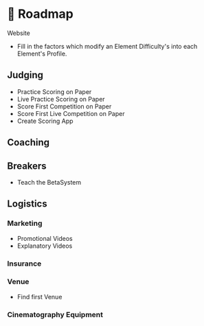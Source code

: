 # 🔀 Roadmap

Website
- Fill in the factors which modify an Element Difficulty's into each Element's Profile. 

## Judging
- Practice Scoring on Paper
- Live Practice Scoring on Paper
- Score First Competition on Paper
- Score First Live Competition on Paper
- Create Scoring App

## Coaching


## Breakers
- Teach the BetaSystem

## Logistics

### Marketing
- Promotional Videos
- Explanatory Videos

### Insurance

### Venue
- Find first Venue

### Cinematography Equipment
